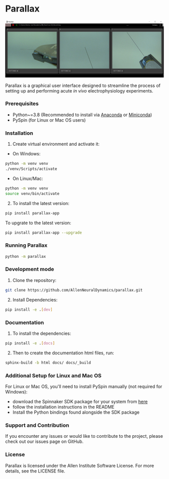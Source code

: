 # Parallax

![Parallax](ui/ParallaxReadME.JPG)

Parallax is a graphical user interface designed to streamline the process of setting up and performing acute *in vivo* electrophysiology experiments.


### Prerequisites
- Python~=3.8 (Recommended to install via [Anaconda](https://www.anaconda.com/products/individual) or [Miniconda](https://docs.conda.io/en/latest/miniconda.html))
- PySpin (for Linux or Mac OS users)


### Installation
1. Create virtual environment and activate it:
- On Windows:
```bash
python -m venv venv
./venv/Scripts/activate
```
- On Linux/Mac:
```bash
python -m venv venv
source venv/bin/activate
```

2. To install the latest version:
```bash
pip install parallax-app
```
To upgrate to the latest version:
```bash
pip install parallax-app --upgrade
```

### Running Parallax
```bash
python -m parallax
```

### Development mode
1. Clone the repository:
```bash
git clone https://github.com/AllenNeuralDynamics/parallax.git
```
2. Install Dependencies:
```bash
pip install -e .[dev]
```

### Documentation
1. To install the dependencies:
```bash
pip install -e .[docs]
```
2. Then to create the documentation html files, run:
```bash
sphinx-build -b html docs/ docs/_build
```

### Additional Setup for Linux and Mac OS
For Linux or Mac OS, you'll need to install PySpin manually (not required for
Windows):
* download the Spinnaker SDK package for your system from [here](https://flir.app.boxcn.net/v/SpinnakerSDK)
* follow the installation instructions in the README
* Install the Python bindings found alongside the SDK package

### Support and Contribution
If you encounter any issues or would like to contribute to the project, please check out our issues page on GitHub.

### License
Parallax is licensed under the Allen Institute Software License. For more details, see the LICENSE file.
